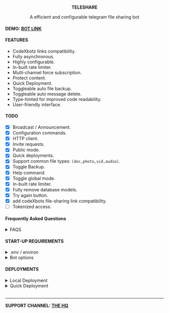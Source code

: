 <p align="center"><b>TELESHARE</b></p>
<p align="center">A efficient and configurable telegram file sharing bot</p>

#### DEMO: [BOT LINK](https://t.me/TelezhareBot?start=IjIwMjQtMDUtMzAgMjM6NTM6Mjci)
#### FEATURES
- CodeXbotz links compatibility.
- Fully asynchronous.
- Highly configurable.
- In-built rate limiter.
- Multi-channel force subscription.
- Protect content.
- Quick Deployment.
- Toggleable auto file backup.
- Toggleable auto message delete.
- Type-hinted for improved code readability.
- User-friendly interface.

#### TODO
- [x] Broadcast / Announcement.
- [x] Configuration commands.
- [x] HTTP client.
- [x] Invite requests.
- [x] Public mode.
- [x] Quick deployments.
- [x] Support common file types: `(doc,photo,vid,audio)`.
- [x] Toggle Backup.
- [x] Help command.
- [x] Toggle global mode.
- [x] In-built rate limiter.
- [x] Fully remove database models.
- [x] Try again button.
- [x] add codeXbots file-sharing link compatibility.
- [ ] Tokenized access.

#### Frequently Asked Questions
<details>
<summary>FAQS</summary>
1. How do i disable automatic deletation:

```
/option AUTO_DELETE_SECONDS 0
```
</details>

#### START-UP REQUIREMENTS
<details>
<summary>.env / environ</summary>

> You can use either .env or environ as a way to setup the configuration. Please see [.env_example](.env_example)  as reference.

[Telegram website](https://my.telegram.org/auth)
- API_ID
- API_HASH

[Bot father](t.me/BotFather)
- BOT_TOKEN

[Mongo database](https://www.mongodb.com)
- MONGO_DB_URL = mongodb+srv

Bot Config
- `BOT_WORKER (int)`: amount of bot workers, default to 8.
- `BOT_SESSION (int)`: bot session name, reads from bot directory.
- `BOT_MAX_MESSAGE_CACHE_SIZE (int)`: amount of message to cache, recommended to cache more than a thousand if your bot is big enough due to scheduling. default to 100.

Main config
- `BACKUP_CHANNEL (int)`: file backup channel.
- `ROOT_ADMINS_ID (list[int])`: bot admins.
- `PRIVATE_REQUEST (bool)`: enable private request on private channel/group. default to `False`
- `PROTECT_CONTENT (bool)`: disalllow forwarding and saving of files sent by the bot. default to `True`
- `FORCE_SUB_CHANNELS (list[int])`: force subscription channels.
</details>

<details>
<summary>Bot options</summary>

Set:
- `FORCE_SUB_MESSAGE (str|int)`: message during force subscription.
- `START_MESSAGE (str|int)`: a start message 
- `AUTO_DELETE_MESSAGE (str|int)`: an auto delete messages, {} is the amount of minutes.

- `AUTO_DELETE_SECONDS (int)`: auto deletion in minutes, is set as {} of AUTO_DELETE_MESSAGE.
- `GLOBAL_MODE (bool)`: toggle everyone to generate a file link.
- `BACKUP_FILES (bool)`: toggle all files to back up.


configure through `/option` command or use `/help option` for more information.

Usage:

    /option key new_value
    /option key [reply to a message]
Example:

    /option AUTO_DELETE_SECONDS 600
    /option FORCE_SUB_MESSAGE: reply to a message.
</details>

#### DEPLOYMENTS
<details>
<summary>Local Deployment</summary>

1. Clone the repo
```
git clone https://github.com/zawsq/Teleshare.git
```
then change directory to Teleshare 
```
cd Teleshare
```

2. Create an .env file refer to [.env_example](.env_example) for referencee.

3. Use "deploy.sh" if you don't wanna
bother setting up python path. be sure to give deploy.sh a permission to run.
```
bash deploy.sh
```

4. Manually deployment
install requirements
```
pip install requirements.txt
```
set python path
```
export PYTHONPATH="${PYTHONPATH}:$PWD"
```
change directory to bot
```
cd bot
```
start the bot
```
python main.py
```

5. You can also create an environment so you don't need to set path.

</details>
<details>
<summary>Quick Deployment</summary>
  
Please edit the following "Environment Variable" and refer to [.env_example](.env_example) for reference.

[![Deploy](https://www.herokucdn.com/deploy/button.svg)](https://heroku.com/deploy?template=https://github.com/zawsq/Teleshare/tree/heroku-deploy)

[![Deploy to Koyeb](https://www.koyeb.com/static/images/deploy/button.svg)](https://app.koyeb.com/apps/deploy?type=git&repository=github.com/zawsq/Teleshare&branch=main&builder=buildpack&run_command=cd+bot+%26%26+python+main.py&env[API_ID]=api_id&env[API_HASH]=api_hash&env[BOT_TOKEN]=bot_token&env[MONGO_DB_URL]=mongodb_url&env[BACKUP_CHANNEL]=backup&env[ROOT_ADMINS_ID]=admins&env[FORCE_SUB_CHANNELS]=force_sub)

</details>


<br>

____
**SUPPORT CHANNEL: [THE HQ](https://t.me/zawshq)**
